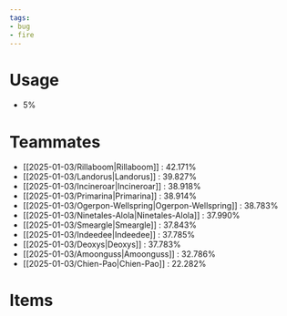 ```yaml
---
tags:
- bug
- fire
---
```

# Usage
- 5%
# Teammates
- [[2025-01-03/Rillaboom|Rillaboom]] : 42.171%
- [[2025-01-03/Landorus|Landorus]] : 39.827%
- [[2025-01-03/Incineroar|Incineroar]] : 38.918%
- [[2025-01-03/Primarina|Primarina]] : 38.914%
- [[2025-01-03/Ogerpon-Wellspring|Ogerpon-Wellspring]] : 38.783%
- [[2025-01-03/Ninetales-Alola|Ninetales-Alola]] : 37.990%
- [[2025-01-03/Smeargle|Smeargle]] : 37.843%
- [[2025-01-03/Indeedee|Indeedee]] : 37.785%
- [[2025-01-03/Deoxys|Deoxys]] : 37.783%
- [[2025-01-03/Amoonguss|Amoonguss]] : 32.786%
- [[2025-01-03/Chien-Pao|Chien-Pao]] : 22.282%
# Items
